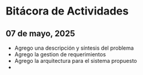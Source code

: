 # Bitácora de Actividades

## 07 de mayo, 2025

- Agrego una descripción y síntesis del problema
- Agrego la gestion de requerimientos
- Agrego la arquitectura para el sistema propuesto
- 